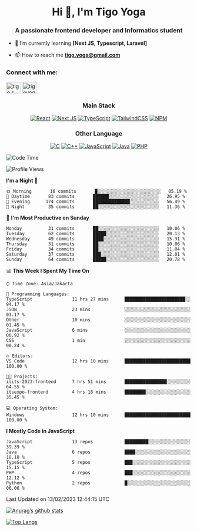 
<h1 align="center">Hi 👋, I'm Tigo Yoga</h1>
<h3 align="center">A passionate frontend developer and Informatics student</h3>

- 🌱 I’m currently learning **[Next JS, Typescript, Laravel]**

- 📫 How to reach me **tigo.yoga@gmail.com**

<h3 align="left">Connect with me:</h3>
<p align="left">
<a href="https://linkedin.com/in/tigo s yoga" target="blank"><img align="center" src="https://raw.githubusercontent.com/rahuldkjain/github-profile-readme-generator/master/src/images/icons/Social/linked-in-alt.svg" alt="tigo s yoga" height="30" width="40" /></a>
<a href="https://instagram.com/tigoyoga" target="blank"><img align="center" src="https://raw.githubusercontent.com/rahuldkjain/github-profile-readme-generator/master/src/images/icons/Social/instagram.svg" alt="tigoyoga" height="30" width="40" /></a>
</p>



<h3 align="center">Main Stack</h3>
<div align="center">
  
  <a href="">![React](https://img.shields.io/badge/react-%2320232a.svg?style=for-the-badge&logo=react&logoColor=%2361DAFB)</a>
  <a href="">![Next JS](https://img.shields.io/badge/Next-black?style=for-the-badge&logo=next.js&logoColor=white)</a>
   <a href="">![TypeScript](https://img.shields.io/badge/typescript-%23007ACC.svg?style=for-the-badge&logo=typescript&logoColor=white)</a>
  <a href="">![TailwindCSS](https://img.shields.io/badge/tailwindcss-%2338B2AC.svg?style=for-the-badge&logo=tailwind-css&logoColor=white)</a>
  <a href="">![NPM](https://img.shields.io/badge/NPM-%23000000.svg?style=for-the-badge&logo=npm&logoColor=white)</a>
</div>
<h3 align="center">Other Language</h3>
<div align="center">
  
  <a href="">![C](https://img.shields.io/badge/c-%2300599C.svg?style=for-the-badge&logo=c&logoColor=white)</a>
  <a href="">![C++](https://img.shields.io/badge/c++-%2300599C.svg?style=for-the-badge&logo=c%2B%2B&logoColor=white)</a>
  <a href="">![JavaScript](https://img.shields.io/badge/javascript-%23323330.svg?style=for-the-badge&logo=javascript&logoColor=%23F7DF1E)</a>
  <a href="">![Java](https://img.shields.io/badge/java-%23ED8B00.svg?style=for-the-badge&logo=java&logoColor=white)</a>
  <a href="">![PHP](https://img.shields.io/badge/php-%23777BB4.svg?style=for-the-badge&logo=php&logoColor=white)</a>
</div>

<!--START_SECTION:waka-->
![Code Time](http://img.shields.io/badge/Code%20Time-192%20hrs%2045%20mins-blue)

![Profile Views](http://img.shields.io/badge/Profile%20Views-5-blue)

**I'm a Night 🦉** 

```text
🌞 Morning       16 commits       █░░░░░░░░░░░░░░░░░░░░░░░░   05.19 % 
🌆 Daytime       83 commits       ██████░░░░░░░░░░░░░░░░░░░   26.95 % 
🌃 Evening      174 commits       ██████████████░░░░░░░░░░░   56.49 % 
🌙 Night         35 commits       ██░░░░░░░░░░░░░░░░░░░░░░░   11.36 % 

```
📅 **I'm Most Productive on Sunday** 

```text
Monday          31 commits       ██░░░░░░░░░░░░░░░░░░░░░░░   10.06 % 
Tuesday         62 commits       █████░░░░░░░░░░░░░░░░░░░░   20.13 % 
Wednesday       49 commits       ████░░░░░░░░░░░░░░░░░░░░░   15.91 % 
Thursday        31 commits       ██░░░░░░░░░░░░░░░░░░░░░░░   10.06 % 
Friday          34 commits       ██░░░░░░░░░░░░░░░░░░░░░░░   11.04 % 
Saturday        37 commits       ███░░░░░░░░░░░░░░░░░░░░░░   12.01 % 
Sunday          64 commits       █████░░░░░░░░░░░░░░░░░░░░   20.78 % 

```


📊 **This Week I Spent My Time On** 

```text
⌚︎ Time Zone: Asia/Jakarta

💬 Programming Languages: 
TypeScript               11 hrs 27 mins      ███████████████████████░░   94.17 % 
JSON                     23 mins             ░░░░░░░░░░░░░░░░░░░░░░░░░   03.17 % 
Other                    10 mins             ░░░░░░░░░░░░░░░░░░░░░░░░░   01.45 % 
JavaScript               6 mins              ░░░░░░░░░░░░░░░░░░░░░░░░░   00.92 % 
CSS                      1 min               ░░░░░░░░░░░░░░░░░░░░░░░░░   00.24 % 

🔥 Editors: 
VS Code                  12 hrs 10 mins      █████████████████████████   100.00 % 

🐱‍💻 Projects: 
ilits-2023-frontend      7 hrs 51 mins       ████████████████░░░░░░░░░   64.55 % 
itsexpo-frontend         4 hrs 18 mins       ████████░░░░░░░░░░░░░░░░░   35.45 % 

💻 Operating System: 
Windows                  12 hrs 10 mins      █████████████████████████   100.00 % 

```

**I Mostly Code in JavaScript** 

```text
JavaScript               13 repos            █████████░░░░░░░░░░░░░░░░   39.39 % 
Java                     6 repos             ████░░░░░░░░░░░░░░░░░░░░░   18.18 % 
TypeScript               5 repos             ███░░░░░░░░░░░░░░░░░░░░░░   15.15 % 
PHP                      4 repos             ███░░░░░░░░░░░░░░░░░░░░░░   12.12 % 
Python                   2 repos             █░░░░░░░░░░░░░░░░░░░░░░░░   06.06 % 

```



 Last Updated on 13/02/2023 12:44:15 UTC
<!--END_SECTION:waka-->

[![Anurag’s github stats](https://github-readme-stats.vercel.app/api?username=tigoyoga)](https://github.com/tigoyoga)

[![Top Langs](https://github-readme-stats.vercel.app/api/top-langs/?username=tigoyoga&layout=compact)](https://github.com/tigoyoga)
